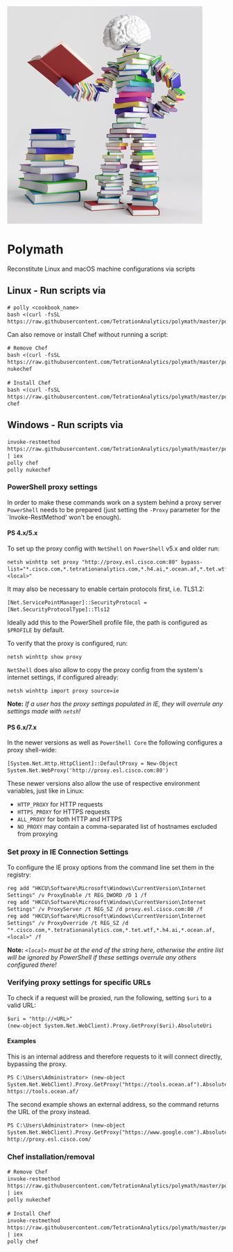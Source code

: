 ![Polly](https://github.com/TetrationAnalytics/polymath/raw/images/polly.jpg "Polly")

# Polymath

Reconstitute Linux and macOS machine configurations via scripts

## Linux - Run scripts via

```
# polly <cookbook_name>
bash <(curl -fsSL https://raw.githubusercontent.com/TetrationAnalytics/polymath/master/polly)
```

Can also remove or install Chef without running a script:

```
# Remove Chef
bash <(curl -fsSL https://raw.githubusercontent.com/TetrationAnalytics/polymath/master/polly) nukechef

# Install Chef
bash <(curl -fsSL https://raw.githubusercontent.com/TetrationAnalytics/polymath/master/polly) chef
```

## Windows - Run scripts via
```
invoke-restmethod https://raw.githubusercontent.com/TetrationAnalytics/polymath/master/polly.ps1 | iex
polly chef
polly nukechef
```
### PowerShell proxy settings

In order to make these commands work on a system behind a proxy server `PowerShell` needs to be prepared (just setting the `-Proxy` parameter for the `Invoke-RestMethod' won't be enough). 

#### PS 4.x/5.x

To set up the proxy config with `NetShell` on `PowerShell` v5.x and older run:
```
netsh winhttp set proxy "http://proxy.esl.cisco.com:80" bypass-list="*.cisco.com,*.tetrationanalytics.com,*.h4.ai,*.ocean.af,*.tet.wtf,<local>"
```

It may also be necessary to enable certain protocols first, i.e. TLS1.2:
```
[Net.ServicePointManager]::SecurityProtocol = [Net.SecurityProtocolType]::Tls12
```
Ideally add this to the PowerShell profile file, the path is configured as `$PROFILE` by default.

To verify that the proxy is configured, run:
```
netsh winhttp show proxy
```

`NetShell` does also allow to copy the proxy config from the system's internet settings, if configured already:
```
netsh winhttp import proxy source=ie
```
**Note:** *If a user has the proxy settings populated in IE, they will overrule any settings made with `netsh`!*

#### PS 6.x/7.x

In the newer versions as well as `PowerShell Core` the following configures a proxy shell-wide:
```
[System.Net.Http.HttpClient]::DefaultProxy = New-Object System.Net.WebProxy('http://proxy.esl.cisco.com:80')
```

These newer versions also allow the use of respective environment variables, just like in Linux:
 - `HTTP_PROXY` for HTTP requests
 - `HTTPS_PROXY` for HTTPS requests
 - `ALL_PROXY` for both HTTP and HTTPS
 - `NO_PROXY` may contain a comma-separated list of hostnames excluded from proxying

### Set proxy in IE Connection Settings

To configure the IE proxy options from the command line set them in the registry:
```
reg add "HKCU\Software\Microsoft\Windows\CurrentVersion\Internet Settings" /v ProxyEnable /t REG_DWORD /D 1 /f
reg add "HKCU\Software\Microsoft\Windows\CurrentVersion\Internet Settings" /v ProxyServer /t REG_SZ /d proxy.esl.cisco.com:80 /f
reg add "HKCU\Software\Microsoft\Windows\CurrentVersion\Internet Settings" /v ProxyOverride /t REG_SZ /d "*.cisco.com,*.tetrationanalytics.com,*.tet.wtf,*.h4.ai,*.ocean.af,<local>" /f
```
**Note:** *`<local>` must be at the end of the string here, otherwise the entire list will be ignored by PowerShell if these settings overrule any others configured there!*

### Verifying proxy settings for specific URLs

To check if a request will be proxied, run the following, setting `$uri` to a valid URL:
```
$uri = "http://<URL>"
(new-object System.Net.WebClient).Proxy.GetProxy($uri).AbsoluteUri
```

#### Examples
This is an internal address and therefore requests to it will connect directly, bypassing the proxy.
```
PS C:\Users\Administrator> (new-object System.Net.WebClient).Proxy.GetProxy("https://tools.ocean.af").AbsoluteUri
https://tools.ocean.af/
```

The second example shows an external address, so the command returns the URL of the proxy instead.
```
PS C:\Users\Administrator> (new-object System.Net.WebClient).Proxy.GetProxy("https://www.google.com").AbsoluteUri
http://proxy.esl.cisco.com/
```

### Chef installation/removal

```
# Remove Chef
invoke-restmethod https://raw.githubusercontent.com/TetrationAnalytics/polymath/master/polly.ps1 | iex
polly nukechef

# Install Chef
invoke-restmethod https://raw.githubusercontent.com/TetrationAnalytics/polymath/master/polly.ps1 | iex
polly chef
```
